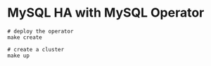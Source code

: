 # MySQL HA with MySQL Operator


```
# deploy the operator
make create

# create a cluster
make up
```
